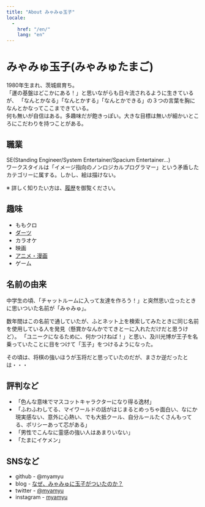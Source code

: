 ```yaml
---
title: "About みゃみゅ玉子"
locale:
  -
    href: "/en/"
    lang: "en"
---
```


みゃみゅ玉子(みゃみゅたまご)
=============

1980年生まれ、茨城県育ち。  
「運の基盤はどこかにある！」と思いながらも日々流されるように生きているが、
「なんとかなる」「なんとかする」「なんとかできる」の３つの言葉を胸になんとかなってここまできている。  
何も無いが自信はある。多趣味だが飽きっぽい。大きな目標は無いが細かいところにこだわりを持つことがある。

職業
-----

SE(Standing Engineer/System Entertainer/Spacium Entertainer...)  
ワークスタイルは「イメージ指向のノンロジカルプログラマー」という矛盾したカテゴリーに属する。しかし、絵は描けない。

※ 詳しく知りたい方は、[履歴](/history.html)を御覧ください。

趣味
-----

- ももクロ
- [ダーツ](/darts/)
- カラオケ
- 映画
- [アニメ・漫画](/anime/)
- ゲーム

名前の由来
-----------

中学生の頃、「チャットルームに入って友達を作ろう！」と突然思い立ったときに思いついた名前が「みゃみゅ」。

数年間はこの名前で通していたが、ふとネット上を検索してみたときに同じ名前を使用している人を発見（懸賞かなんかでてきとーに入れただけだと思うけど）。
「ユニークになるために、何かつけねば！」と思い、及川光博が王子を名乗っていたことに目をつけて「玉子」をつけるようになった。

その頃は、将棋の強いほうが玉将だと思っていたのだが、まさか逆だったとは・・・

評判など
---------

- 「色んな意味でマスコットキャラクターになり得る逸材」
- 「ふわふわしてる、マイワールドの話がはじまるとめっちゃ面白い、なにか現実感ない、意外に心熱い、でも大抵クール、自分ルールたくさんもってる、ポリシーあって芯がある」
- 「男性でこんなに霊感の強い人はあまりいない」
- 「たまにイケメン」

SNSなど
----

- github - @myamyu
- blog - [なぜ、みゃみゅに玉子がついたのか？](https://written-by-me.hatenadiary.jp/)
- twitter - [@myamyu](https://twitter.com/myamyu)
- instagram - [myamyu](https://www.instagram.com/myamyu/)
